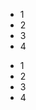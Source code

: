 <ul>
  <li>1</li>
  <li>2</li>
  <li>3</li>
  <li>4</li>
</ul>
<ul>
  <li>1</li>
  <li>2</li>
  <li>3</li>
  <li>4</li>
</ul>
